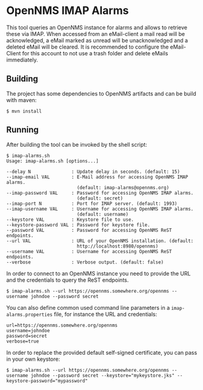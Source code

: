 # OpenNMS IMAP Alarms

This tool queries an OpenNMS instance for alarms and allows to retrieve these via IMAP. 
When accessed from an eMail-client a mail read will be acknowledged, a eMail marked as unread will be unacknowledged and a deleted eMail will be cleared.
It is recommended to configure the eMail-Client for this account to not use a trash folder and delete eMails immediately.

## Building

The project has some dependencies to OpenNMS artifacts and can be build with maven:

    $ mvn install

## Running

After building the tool can be invoked by the shell script:

    $ imap-alarms.sh
    Usage: imap-alarms.sh [options...]

    --delay N               : Update delay in seconds. (default: 15)
    --imap-email VAL        : E-Mail address for accessing OpenNMS IMAP alarms.
                              (default: imap-alarms@opennms.org)
    --imap-password VAL     : Password for accessing OpenNMS IMAP alarms.
                              (default: secret)
    --imap-port N           : Port for IMAP server. (default: 1993)
    --imap-username VAL     : Username for accessing OpenNMS IMAP alarms.
                              (default: username)
    --keystore VAL          : Keystore file to use.
    --keystore-password VAL : Password for keystore file.
    --password VAL          : Password for accessing OpenNMS ReST endpoints.
    --url VAL               : URL of your OpenNMS installation. (default:
                              http://localhost:8980/opennms)
    --username VAL          : Username for accessing OpenNMS ReST endpoints.
    --verbose               : Verbose output. (default: false)

In order to connect to an OpenNMS instance you need to provide the URL and the credentials to query the ReST endpoints.

    $ imap-alarms.sh --url https://opennms.somewhere.org/opennms --username johndoe --password secret

You can also define common used command line parameters in a `imap-alarms.properties` file, for instance the URL and credentials:

    url=https://opennms.somewhere.org/opennms
    username=johndoe
    password=secret
    verbose=true

In order to replace the provided default self-signed certificate, you can pass in your own keystore:

    $ imap-alarms.sh --url https://opennms.somewhere.org/opennms --username johndoe --password secret --keystore="mykeystore.jks" --keystore-password="mypassword"

